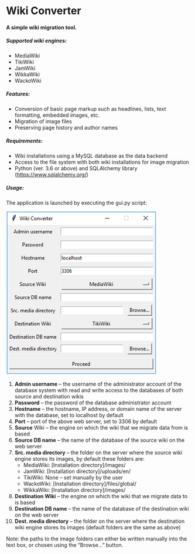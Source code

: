 # Wiki Converter

#### A simple wiki migration tool.

##### Supported wiki engines:
* MediaWiki
* TikiWiki
* JamWiki
* WikkaWiki
* WackoWiki

##### Features:
* Conversion of basic page markup such as headlines, lists, text formatting, embedded images, etc.
* Migration of image files
* Preserving page history and author names

##### Requirements:
* Wiki installations using a MySQL database as the data backend
* Access to the file system with both wiki installations for image migration
* Python (ver. 3.6 or above) and SQLAlchemy library (https://www.sqlalchemy.org/)

##### Usage:

The application is launched by executing the gui.py script:

![alt text](https://github.com/molsz011/wikiconverter/blob/master/media/gui.png "GUI")

1. __Admin username__ – the username of the administrator account of the database system with read and write access to the databases of both source and destination wikis
2. __Password__ – the password of the database administrator account
3. __Hostname__ – the hostname, IP address, or domain name of the server with the database, set to localhost by default
4. __Port__ – port of the above web server, set to 3306 by default
5. __Source__ Wiki – the engine on which the wiki that we migrate data from is based
6. __Source DB name__ – the name of the database of the source wiki on the web server
7. __Src. media directory__ – the folder on the server where the source wiki engine stores its images, by default these folders are:
    *	MediaWiki: 	[Installation directory]/images/
    * JamWiki:	[Installation directory]/uploads/en/
    * TikiWiki:	None – set manually by the user
    * WackoWiki:	[Installation directory]/files/global/
    * WikkaWiki:	[Installation directory]/images/
8. __Destination Wiki__ – the engine on which the wiki that we migrate data to is based
9. __Destination DB name__ – the name of the database of the destination wiki on the web server
10. __Dest. media directory__ – the folder on the server where the destination wiki engine stores its images (default folders are the same as above)

Note: the paths to the image folders can either be written manually into the text box, or chosen using the “Browse…” button. 